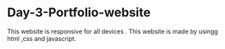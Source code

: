 # Day-3-Portfolio-website
This website is responsive for all devices . This website is made by usingg html ,css and javascript.
